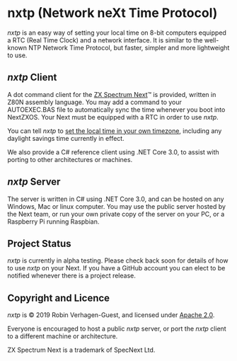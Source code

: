 # nxtp (Network neXt Time Protocol)
*nxtp* is an easy way of setting your local time on 8-bit computers equipped a RTC (Real Time Clock) and a network interface. It is similar to the well-known NTP Network Time Protocol, but faster, simpler and more lightweight to use.

## *nxtp* Client

A dot command client for the [ZX Spectrum Next](https://www.specnext.com/about/)™ is provided, written in Z80N assembly language. You may add a command to your AUTOEXEC.BAS file to automatically sync the time whenever you boot into NextZXOS. Your Next must be equipped with a RTC in order to use *nxtp*.

You can tell *nxtp* to [set the local time in your own timezone](https://github.com/Threetwosevensixseven/nxtp/wiki/Timezone-Codes), including any daylight savings time currently in effect.

We also provide a C# reference client using .NET Core 3.0, to assist with porting to other architectures or machines.

## *nxtp* Server

The server is written in C# using .NET Core 3.0, and can be hosted on any Windows, Mac or linux computer. You may use the public server hosted by the Next team, or run your own private copy of the server on your PC, or a Raspberry Pi running Raspbian.

## Project Status
*nxtp* is currently in alpha testing. Please check back soon for details of how to use *nxtp* on your Next. If you have a GitHub account you can elect to be notified whenever there is a project release.

## Copyright and Licence
*nxtp* is © 2019 Robin Verhagen-Guest, and licensed under [Apache 2.0](LICENSE). 

Everyone is encouraged to host a public *nxtp* server, or port the *nxtp* client to a different machine or architecture.

ZX Spectrum Next is a trademark of SpecNext Ltd.
